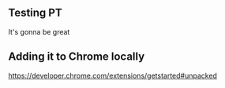 ## Testing PT
It's gonna be great

## Adding it to Chrome locally

https://developer.chrome.com/extensions/getstarted#unpacked
